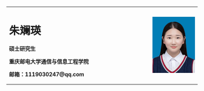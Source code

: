 <table border="0">
  <tr>
    <td width="75%">
      <h1>朱斓瑛</h1>
      <p><b>硕士研究生</b></p>
      <p><b>重庆邮电大学通信与信息工程学院</b></p>
      <p><b>邮箱：1119030247@qq.com</b></p
    </td>
    <td width="25%">
      <img src="/mmexport1604470002858.jpg" width="100%">
    </td>
  </tr>
</table>
